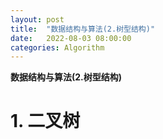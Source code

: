 ```yaml
---
layout: post
title:  "数据结构与算法(2.树型结构)"
date:   2022-08-03 08:00:00
categories: Algorithm
---
```

**数据结构与算法(2.树型结构)**


# 1. 二叉树